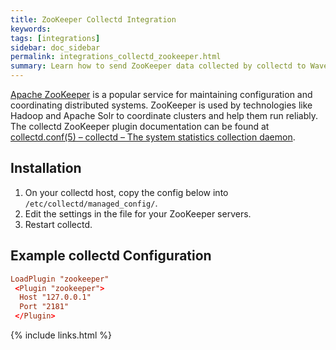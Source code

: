 ```yaml
---
title: ZooKeeper Collectd Integration
keywords:
tags: [integrations]
sidebar: doc_sidebar
permalink: integrations_collectd_zookeeper.html
summary: Learn how to send ZooKeeper data collected by collectd to Wavefront.
---
```


[Apache ZooKeeper](https://zookeeper.apache.org/) is a popular service for maintaining configuration and coordinating distributed systems. ZooKeeper is used by technologies like Hadoop and Apache Solr to coordinate clusters and help them run reliably. The collectd ZooKeeper plugin documentation can be found at [collectd.conf(5) – collectd – The system statistics collection daemon](https://collectd.org/documentation/manpages/collectd.conf.5.shtml#plugin_zookeeper).


## Installation

1. On your collectd host, copy the config below into `/etc/collectd/managed_config/`.
1. Edit the settings in the file for your ZooKeeper servers.
1. Restart collectd.

## Example collectd Configuration

```conf
LoadPlugin "zookeeper"
 <Plugin "zookeeper">  
  Host "127.0.0.1"  
  Port "2181"  
 </Plugin>
```

{% include links.html %}

